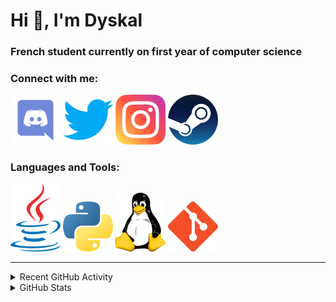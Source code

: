 # Hi 👋, I'm Dyskal

### French student currently on first year of computer science

### Connect with me:

![Discord](./images/discord.svg "Dyskal#9636")
[![Twitter](./images/twitter.svg "@dyskal")](https://twitter.com/dyskal)
[![Instagram](./images/insta.svg "@dyskal")](https://instagram.com/dyskal)
[![Steam](./images/steam.svg "dyskal")](https://steamcommunity.com/id/dyskal/)

### Languages and Tools:

[![Java](./images/java.svg)](https://www.oracle.com/java/)
[![Python](./images/python.svg)](https://www.python.org/)
![Linux](./images/linux.svg)
[![Git](./images/git.svg)](https://git-scm.com/)

---

<details>
<summary>Recent GitHub Activity</summary>

<!--START_SECTION:activity-->


1. 🎉 Merged PR [#49](https://github.com/Dyskal/TwitchPlayerOpener/pull/49) in [Dyskal/TwitchPlayerOpener](https://github.com/Dyskal/TwitchPlayerOpener)
2. 🎉 Merged PR [#38](https://github.com/Dyskal/DiscordRP/pull/38) in [Dyskal/DiscordRP](https://github.com/Dyskal/DiscordRP)
3. 🎉 Merged PR [#48](https://github.com/Dyskal/TwitchPlayerOpener/pull/48) in [Dyskal/TwitchPlayerOpener](https://github.com/Dyskal/TwitchPlayerOpener)
4. 🎉 Merged PR [#37](https://github.com/Dyskal/DiscordRP/pull/37) in [Dyskal/DiscordRP](https://github.com/Dyskal/DiscordRP)
5. 🎉 Merged PR [#47](https://github.com/Dyskal/TwitchPlayerOpener/pull/47) in [Dyskal/TwitchPlayerOpener](https://github.com/Dyskal/TwitchPlayerOpener)
5. 🎉 Merged PR [#16](https://github.com/Dyskal/DiscordRP/pull/16) in [Dyskal/DiscordRP](https://github.com/Dyskal/DiscordRP)
6. 🎉 Merged PR [#17](https://github.com/Dyskal/TwitchPlayerOpener/pull/17) in [Dyskal/TwitchPlayerOpener](https://github.com/Dyskal/TwitchPlayerOpener)

<!--END_SECTION:activity-->

</details>

<details>
<summary>GitHub Stats</summary>

![GitHub Stats](https://github-readme-stats.vercel.app/api/top-langs?username=dyskal&show_icons=true&locale=en&layout=compact&card_width=445&langs_count=10&hide_borders=true)
![GitHub Stats](https://github-readme-stats.vercel.app/api?username=dyskal&show_icons=true&locale=en&include_all_commits=true&hide_borders=true)
</details>

